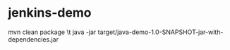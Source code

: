 # jenkins-demo
mvn clean package \t
java -jar target/java-demo-1.0-SNAPSHOT-jar-with-dependencies.jar

